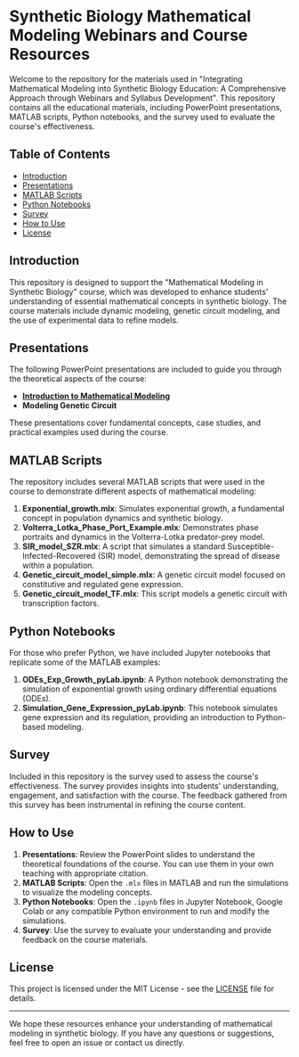 # Synthetic Biology Mathematical Modeling Webinars and Course Resources

Welcome to the repository for the materials used in "Integrating Mathematical Modeling into Synthetic Biology Education: A Comprehensive Approach through Webinars
and Syllabus Development". This repository contains all the educational materials, including PowerPoint presentations, MATLAB scripts, Python notebooks, and the survey used to evaluate the course's effectiveness.

## Table of Contents

- [Introduction](#introduction)
- [Presentations](#presentations)
- [MATLAB Scripts](#matlab-scripts)
- [Python Notebooks](#python-notebooks)
- [Survey](#survey)
- [How to Use](#how-to-use)
- [License](#license)

## Introduction

This repository is designed to support the "Mathematical Modeling in Synthetic Biology" course, which was developed to enhance students' understanding of essential mathematical concepts in synthetic biology. The course materials include dynamic modeling, genetic circuit modeling, and the use of experimental data to refine models.

## Presentations

The following PowerPoint presentations are included to guide you through the theoretical aspects of the course:

- **[Introduction to Mathematical Modeling](slides/Introduction_to_math_modeling.pdf)**
- **Modeling Genetic Circuit**

These presentations cover fundamental concepts, case studies, and practical examples used during the course.

## MATLAB Scripts

The repository includes several MATLAB scripts that were used in the course to demonstrate different aspects of mathematical modeling:
1. **Exponential_growth.mlx**: Simulates exponential growth, a fundamental concept in population dynamics and synthetic biology.
2. **Volterra_Lotka_Phase_Port_Example.mlx**: Demonstrates phase portraits and dynamics in the Volterra-Lotka predator-prey model.
3. **SIR_model_SZR.mlx**: A script that simulates a standard Susceptible-Infected-Recovered (SIR) model, demonstrating the spread of disease within a population.
4. **Genetic_circuit_model_simple.mlx**: A genetic circuit model focused on constitutive and regulated gene expression.
5. **Genetic_circuit_model_TF.mlx**: This script models a genetic circuit with transcription factors.

## Python Notebooks

For those who prefer Python, we have included Jupyter notebooks that replicate some of the MATLAB examples:

1. **ODEs_Exp_Growth_pyLab.ipynb**: A Python notebook demonstrating the simulation of exponential growth using ordinary differential equations (ODEs).
2. **Simulation_Gene_Expression_pyLab.ipynb**: This notebook simulates gene expression and its regulation, providing an introduction to Python-based modeling.

## Survey

Included in this repository is the survey used to assess the course's effectiveness. The survey provides insights into students' understanding, engagement, and satisfaction with the course. The feedback gathered from this survey has been instrumental in refining the course content.

## How to Use

1. **Presentations**: Review the PowerPoint slides to understand the theoretical foundations of the course. You can use them in your own teaching with appropriate citation.
2. **MATLAB Scripts**: Open the `.mlx` files in MATLAB and run the simulations to visualize the modeling concepts.
3. **Python Notebooks**: Open the `.ipynb` files in Jupyter Notebook, Google Colab or any compatible Python environment to run and modify the simulations.
4. **Survey**: Use the survey to evaluate your understanding and provide feedback on the course materials.

## License

This project is licensed under the MIT License - see the [LICENSE](LICENSE) file for details.

---

We hope these resources enhance your understanding of mathematical modeling in synthetic biology. If you have any questions or suggestions, feel free to open an issue or contact us directly.

